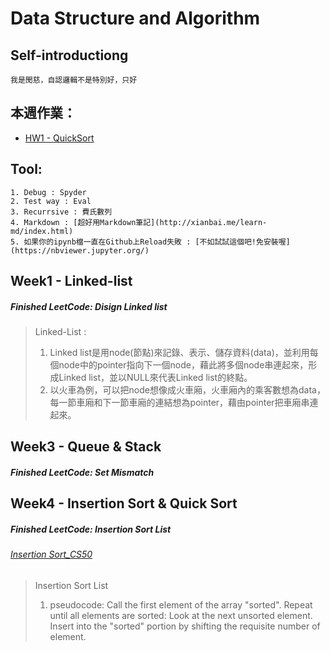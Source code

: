 # Data Structure and Algorithm

## Self-introductiong
    我是閔慈，自認邏輯不是特別好，只好

## 本週作業：
- [HW1 - QuickSort](Week4/QuickSort.ipynb) 

## Tool:
    1. Debug : Spyder
    2. Test way : Eval
    3. Recurrsive : 費氏數列
    4. Markdown : [超好用Markdown筆記](http://xianbai.me/learn-md/index.html) 
    5. 如果你的ipynb檔一直在Github上Reload失敗 : [不如試試這個吧!免安裝喔](https://nbviewer.jupyter.org/) 

## Week1 - Linked-list
##### Finished LeetCode: Disign Linked list
> Linked-List : 
>   1. Linked list是用node(節點)來記錄、表示、儲存資料(data)，並利用每個node中的pointer指向下一個node，藉此將多個node串連起來，形成Linked list，並以NULL來代表Linked list的終點。
>   2. 以火車為例，可以把node想像成火車廂，火車廂內的乘客數想為data，每一節車廂和下一節車廂的連結想為pointer，藉由pointer把車廂串連起來。

## Week3 - Queue & Stack 
##### Finished LeetCode: Set Mismatch

## Week4 - Insertion Sort & Quick Sort
##### Finished LeetCode: Insertion Sort List
###### <a href="https://www.youtube.com/watch?v=O0VbBkUvriI">Insertion Sort_CS50</a>
> Insertion Sort List
>   1. pseudocode: 
>      Call the first element of the array "sorted". 
>      Repeat until all elements are sorted: Look at the next unsorted element. Insert into the "sorted" portion by shifting
>      the requisite number of element. 
